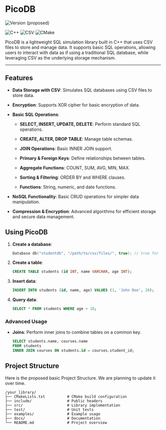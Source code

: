 # PicoDB
![Version](https://img.shields.io/badge/version-1.0.0-brightgreen) (proposed)



![C++](https://img.shields.io/badge/language-C%2B%2B-blue)
![CSV](https://img.shields.io/badge/data-CSV-orange)
![CMake](https://img.shields.io/badge/build-CMake-brightgreen)




PicoDB is a lightweight SQL simulation library built in C++ that uses CSV files to store and manage data. It supports basic SQL operations, allowing users to interact with data as if using a traditional SQL database, while leveraging CSV as the underlying storage mechanism.

---

## Features

- **Data Storage with CSV**: Simulates SQL databases using CSV files to store data.


- **Encryption**: Supports XOR cipher for basic encryption of data.


- **Basic SQL Operations**:


  - **SELECT, INSERT, UPDATE, DELETE**: Perform standard SQL operations.

  - **CREATE, ALTER, DROP TABLE**: Manage table schemas.
  
  - **JOIN Operations**: Basic INNER JOIN support.

  - **Primary & Foreign Keys**: Define relationships between tables.

  - **Aggregate Functions**: COUNT, SUM, AVG, MIN, MAX.

  - **Sorting & Filtering**: ORDER BY and WHERE clauses.

  - **Functions**: String, numeric, and date functions.



- **NoSQL Functionality**: Basic CRUD operations for simpler data manipulation.


- **Compression & Encryption**: Advanced algorithms for efficient storage and secure data management.

## Using PicoDB

1. **Create a database**:

    ```cpp
    Database db("studentdb", "/path/to/csv/files/", true); // true for encryption
    ```

2. **Create a table**:

    ```sql
    CREATE TABLE students (id INT, name VARCHAR, age INT);
    ```

3. **Insert data**:

    ```sql
    INSERT INTO students (id, name, age) VALUES (1, 'John Doe', 20);
    ```

4. **Query data**:

    ```sql
    SELECT * FROM students WHERE age > 18;
    ```

### Advanced Usage

- **Joins**: Perform inner joins to combine tables on a common key.
  
    ```sql
    SELECT students.name, courses.name
    FROM students
    INNER JOIN courses ON students.id = courses.student_id;
    ```

## Project Structure

Here is the proposed basic Project Structure. We are planning to update it over time.

```plaintext
/your_library/
├── CMakeLists.txt      	# CMake build configuration
├── include/            	# Public headers
├── src/                	# Library implementation
├── test/               	# Unit tests
├── examples/           	# Example usage
├── docs/               	# Documentation
└── README.md           	# Project overview
 ``` 
 



